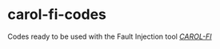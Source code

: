 # carol-fi-codes

Codes ready to be used with the Fault Injection tool [*CAROL-FI*](https://github.com/UFRGS-CAROL/carol-fi)
